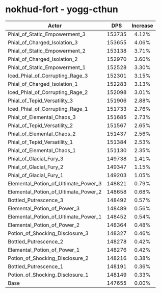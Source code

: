 # nokhud-fort - yogg-cthun
| Actor | DPS | Increase |
|---|:---:|:---:|
|Phial_of_Static_Empowerment_3|153735|4.12%|
|Phial_of_Charged_Isolation_3|153655|4.06%|
|Phial_of_Static_Empowerment_2|153138|3.71%|
|Phial_of_Charged_Isolation_2|152970|3.60%|
|Phial_of_Static_Empowerment_1|152528|3.30%|
|Iced_Phial_of_Corrupting_Rage_3|152301|3.15%|
|Phial_of_Charged_Isolation_1|152283|3.13%|
|Iced_Phial_of_Corrupting_Rage_2|152098|3.01%|
|Phial_of_Tepid_Versatility_3|151906|2.88%|
|Iced_Phial_of_Corrupting_Rage_1|151733|2.76%|
|Phial_of_Elemental_Chaos_3|151685|2.73%|
|Phial_of_Tepid_Versatility_2|151567|2.65%|
|Phial_of_Elemental_Chaos_2|151437|2.56%|
|Phial_of_Tepid_Versatility_1|151384|2.53%|
|Phial_of_Elemental_Chaos_1|151130|2.35%|
|Phial_of_Glacial_Fury_3|149738|1.41%|
|Phial_of_Glacial_Fury_2|149347|1.15%|
|Phial_of_Glacial_Fury_1|149203|1.05%|
|Elemental_Potion_of_Ultimate_Power_3|148821|0.79%|
|Elemental_Potion_of_Ultimate_Power_2|148658|0.68%|
|Bottled_Putrescence_3|148492|0.57%|
|Elemental_Potion_of_Power_3|148489|0.56%|
|Elemental_Potion_of_Ultimate_Power_1|148452|0.54%|
|Elemental_Potion_of_Power_2|148364|0.48%|
|Potion_of_Shocking_Disclosure_3|148327|0.46%|
|Bottled_Putrescence_2|148278|0.42%|
|Elemental_Potion_of_Power_1|148276|0.42%|
|Potion_of_Shocking_Disclosure_2|148216|0.38%|
|Bottled_Putrescence_1|148191|0.36%|
|Potion_of_Shocking_Disclosure_1|148149|0.33%|
|Base|147655|0.00%|
